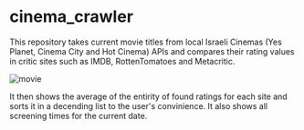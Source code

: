 # cinema_crawler
This repository takes current movie titles from local Israeli Cinemas (Yes Planet, Cinema City and Hot Cinema) APIs and compares their rating values in critic sites such as IMDB, RottenTomatoes and Metacritic.

![movie](https://github.com/dannythedev/cinema_crawler/assets/99733108/ae4dcd4e-66ec-421b-bd08-7b876099daa6)

It then shows the average of the entirity of found ratings for each site and sorts it in a decending list to the user's convinience.
It also shows all screening times for the current date.
